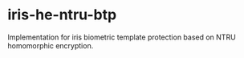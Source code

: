 # iris-he-ntru-btp
Implementation for iris biometric template protection based on NTRU homomorphic encryption.
